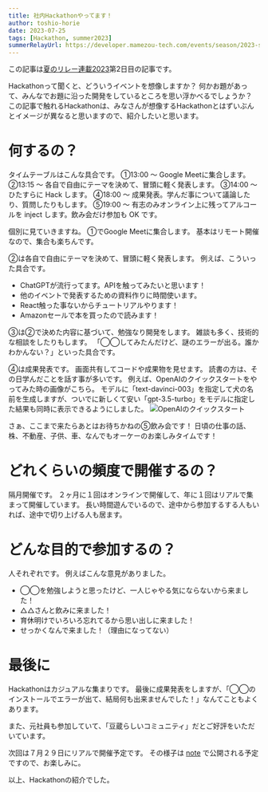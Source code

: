 ```yaml
---
title: 社内Hackathonやってます！
author: toshio-horie
date: 2023-07-25
tags: [Hackathon, summer2023]
summerRelayUrl: https://developer.mamezou-tech.com/events/season/2023-summer/
---
```


この記事は[夏のリレー連載2023](/events/season/2023-summer/)第2日目の記事です。

Hackathonって聞くと、どういうイベントを想像しますか？
何かお題があって、みんなでお題に沿った開発をしているところを思い浮かべるでしょうか？
この記事で触れるHackathonは、みなさんが想像するHackathonとはずいぶんとイメージが異なると思いますので、紹介したいと思います。

# 何するの？
タイムテーブルはこんな具合です。
①13:00 ～ Google Meetに集合します。
②13:15 ～ 各自で自由にテーマを決めて、冒頭に軽く発表します。
③14:00 ～ ひたすらに Hack します。
④18:00 ～ 成果発表。学んだ事について議論したり、質問したりもします。
⑤19:00 ～ 有志のみオンライン上に残ってアルコールを inject します。飲み会だけ参加も OK です。

個別に見ていきますね。
①でGoogle Meetに集合します。
基本はリモート開催なので、集合も楽ちんです。

②は各自で自由にテーマを決めて、冒頭に軽く発表します。
例えば、こういった具合です。
- ChatGPTが流行ってます。APIを触ってみたいと思います！
- 他のイベントで発表するための資料作りに時間使います。
- React触った事ないからチュートリアルやります！
- Amazonセールで本を買ったので読みます！

③は②で決めた内容に基づいて、勉強なり開発をします。
雑談も多く、技術的な相談をしたりもします。
「◯◯してみたんだけど、謎のエラーが出る。誰かわかんない？」といった具合です。

④は成果発表です。
画面共有してコードや成果物を見せます。
読書の方は、その日学んだことを話す事が多いです。
例えば、OpenAIのクイックスタートをやってみた時の画像がこちら。
モデルに「text-davinci-003」を指定して犬の名前を生成しますが、ついでに新しくて安い「gpt-3.5-turbo」をモデルに指定した結果も同時に表示できるようにしました。
![OpenAIのクイックスタート](/img/blogs/2023/0725_hackathon1.gif)

さぁ、ここまで来たらあとはお待ちかねの⑤飲み会です！
日頃の仕事の話、株、不動産、子供、車、なんでもオーケーのお楽しみタイムです！

# どれくらいの頻度で開催するの？
隔月開催です。
２ヶ月に１回はオンラインで開催して、年に１回はリアルで集まって開催しています。
長い時間遊んでいるので、途中から参加するする人もいれば、途中で切り上げる人も居ます。

# どんな目的で参加するの？
人それぞれです。
例えばこんな意見がありました。
- ◯◯を勉強しようと思ったけど、一人じゃやる気にならないから来ました！
- △△さんと飲みに来ました！
- 育休明けでいろいろ忘れてるから思い出しに来ました！
- せっかくなんで来ました！（理由になってない）

# 最後に
Hackathonはカジュアルな集まりです。
最後に成果発表をしますが、「◯◯のインストールでエラーが出て、結局何も出来ませんでした！」なんてこともよくあります。

また、元社員も参加していて、「豆蔵らしいコミュニティ」だとご好評をいただいています。

次回は７月２９日にリアルで開催予定です。
その様子は [note](https://note.com/mamezou_info/) で公開される予定ですので、お楽しみに。


以上、Hackathonの紹介でした。